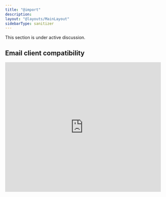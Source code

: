 ```yaml
---
title: "@import"
description:
layout: "@layouts/MainLayout"
sidebarType: sanitizer
---
```


This section is under active discussion.

## Email client compatibility

<iframe title="Can I email… @import" src="https://embed.caniemail.com/css-at-import/" width="640" height="420" style="width:100%; max-width:40rem; height:26.25rem; border:none;" loading="lazy"></iframe>